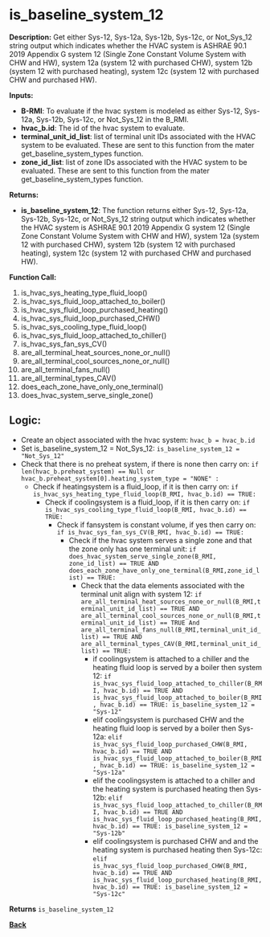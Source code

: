 # is_baseline_system_12  

**Description:** Get either Sys-12, Sys-12a, Sys-12b, Sys-12c, or Not_Sys_12 string output which indicates whether the HVAC system is ASHRAE 90.1 2019 Appendix G system 12 (Single Zone Constant Volume System with CHW and HW), system 12a (system 12 with purchased CHW), system 12b (system 12 with purchased heating), system 12c (system 12 with purchased CHW and purchased HW).  

**Inputs:**  
- **B-RMI**: To evaluate if the hvac system is modeled as either Sys-12, Sys-12a, Sys-12b, Sys-12c, or Not_Sys_12 in the B_RMI.   
- **hvac_b.id**: The id of the hvac system to evaluate.  
- **terminal_unit_id_list**: list of terminal unit IDs associated with the HVAC system to be evaluated. These are sent to this function from the mater get_baseline_system_types function.
- **zone_id_list**: list of zone IDs associated with the HVAC system to be evaluated. These are sent to this function from the mater get_baseline_system_types function.

**Returns:**  
- **is_baseline_system_12**: The function returns either Sys-12, Sys-12a, Sys-12b, Sys-12c, or Not_Sys_12 string output which indicates whether the HVAC system is ASHRAE 90.1 2019 Appendix G system 12 (Single Zone Constant Volume System with CHW and HW), system 12a (system 12 with purchased CHW), system 12b (system 12 with purchased heating), system 12c (system 12 with purchased CHW and purchased HW).

**Function Call:**
1. is_hvac_sys_heating_type_fluid_loop()
2. is_hvac_sys_fluid_loop_attached_to_boiler()
3. is_hvac_sys_fluid_loop_purchased_heating()
4. is_hvac_sys_fluid_loop_purchased_CHW()
5. is_hvac_sys_cooling_type_fluid_loop()
6. is_hvac_sys_fluid_loop_attached_to_chiller()
7. is_hvac_sys_fan_sys_CV()  
8. are_all_terminal_heat_sources_none_or_null()  
9. are_all_terminal_cool_sources_none_or_null()
10. are_all_terminal_fans_null()  
11. are_all_terminal_types_CAV()   
12. does_each_zone_have_only_one_terminal()    
13. does_hvac_system_serve_single_zone()  

## Logic:    
- Create an object associated with the hvac system: `hvac_b = hvac_b.id`  
- Set is_baseline_system_12 = Not_Sys_12: `is_baseline_system_12 = "Not_Sys_12"`    
- Check that there is no preheat system, if there is none then carry on: `if len(hvac_b.preheat_system) == Null or hvac_b.preheat_system[0].heating_system_type = "NONE" :`    
    - Check if heatingsystem is a fluid_loop, if it is then carry on: `if is_hvac_sys_heating_type_fluid_loop(B_RMI, hvac_b.id) == TRUE:`     
        - Check if coolingsystem is a fluid_loop, if it is then carry on: `if is_hvac_sys_cooling_type_fluid_loop(B_RMI, hvac_b.id) == TRUE:`  
            - Check if fansystem is constant volume, if yes then carry on: `if is_hvac_sys_fan_sys_CV(B_RMI, hvac_b.id) == TRUE:`  
                - Check if the hvac system serves a single zone and that the zone only has one terminal unit: `if does_hvac_system_serve_single_zone(B_RMI, zone_id_list) == TRUE AND does_each_zone_have_only_one_terminal(B_RMI,zone_id_list) == TRUE:`     
                    - Check that the data elements associated with the terminal unit align with system 12: `if are_all_terminal_heat_sources_none_or_null(B_RMI,terminal_unit_id_list) == TRUE AND are_all_terminal_cool_sources_none_or_null(B_RMI,terminal_unit_id_list) == TRUE And are_all_terminal_fans_null(B_RMI,terminal_unit_id_list) == TRUE AND are_all_terminal_types_CAV(B_RMI,terminal_unit_id_list) == TRUE:`        
                        - if coolingsystem is attached to a chiller and the heating fluid loop is served by a boiler then system 12: `if is_hvac_sys_fluid_loop_attached_to_chiller(B_RMI, hvac_b.id) == TRUE AND is_hvac_sys_fluid_loop_attached_to_boiler(B_RMI, hvac_b.id) == TRUE: is_baseline_system_12 = "Sys-12"`
                        - elif coolingsystem is purchased CHW and the heating fluid loop is served by a boiler then Sys-12a: `elif is_hvac_sys_fluid_loop_purchased_CHW(B_RMI, hvac_b.id) == TRUE AND is_hvac_sys_fluid_loop_attached_to_boiler(B_RMI, hvac_b.id) == TRUE: is_baseline_system_12 = "Sys-12a"`
                        - elif the coolingsystem is attached to a chiller and the heating system is purchased heating then Sys-12b: `elif is_hvac_sys_fluid_loop_attached_to_chiller(B_RMI, hvac_b.id) == TRUE AND is_hvac_sys_fluid_loop_purchased_heating(B_RMI, hvac_b.id) == TRUE: is_baseline_system_12 = "Sys-12b"`  
                        - elif coolingsystem is purchased CHW and and the heating system is purchased heating then Sys-12c: `elif is_hvac_sys_fluid_loop_purchased_CHW(B_RMI, hvac_b.id) == TRUE AND is_hvac_sys_fluid_loop_purchased_heating(B_RMI, hvac_b.id) == TRUE: is_baseline_system_12 = "Sys-12c"`  


**Returns** `is_baseline_system_12`  



**[Back](../../_toc.md)**

